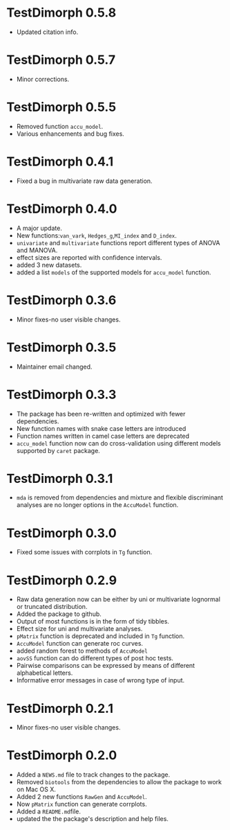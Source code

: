 # TestDimorph 0.5.8

-   Updated citation info.

# TestDimorph 0.5.7

-   Minor corrections.

# TestDimorph 0.5.5

-   Removed function `accu_model`.
-   Various enhancements and bug fixes.

# TestDimorph 0.4.1

-   Fixed a bug in multivariate raw data generation.

# TestDimorph 0.4.0

-   A major update.
-   New functions:`van_vark`, `Hedges_g`,`MI_index` and `D_index`.
-   `univariate` and `multivariate` functions report different types of ANOVA and MANOVA.
-   effect sizes are reported with confidence intervals.
-   added 3 new datasets.
-   added a list `models` of the supported models for `accu_model` function.

# TestDimorph 0.3.6

-   Minor fixes-no user visible changes.

# TestDimorph 0.3.5

-   Maintainer email changed.

# TestDimorph 0.3.3

-   The package has been re-written and optimized with fewer dependencies.
-   New function names with snake case letters are introduced
-   Function names written in camel case letters are deprecated
-   `accu_model` function now can do cross-validation using different models supported by `caret` package.

# TestDimorph 0.3.1

-   `mda` is removed from dependencies and mixture and flexible discriminant analyses are no longer options in the `AccuModel` function.

# TestDimorph 0.3.0

-   Fixed some issues with corrplots in `Tg` function.

# TestDimorph 0.2.9

-   Raw data generation now can be either by uni or multivariate lognormal or truncated distribution.
-   Added the package to github.
-   Output of most functions is in the form of tidy tibbles.
-   Effect size for uni and multivariate analyses.
-   `pMatrix` function is deprecated and included in `Tg` function.
-   `AccuModel` function can generate roc curves.
-   added random forest to methods of `AccuModel`
-   `aovSS` function can do different types of post hoc tests.
-   Pairwise comparisons can be expressed by means of different alphabetical letters.
-   Informative error messages in case of wrong type of input.

# TestDimorph 0.2.1

-   Minor fixes-no user visible changes.

# TestDimorph 0.2.0

-   Added a `NEWS.md` file to track changes to the package.
-   Removed `biotools` from the dependencies to allow the package to work on Mac OS X.
-   Added 2 new functions `RawGen` and `AccuModel`.
-   Now `pMatrix` function can generate corrplots.
-   Added a `README.md`file.
-   updated the the package's description and help files.
